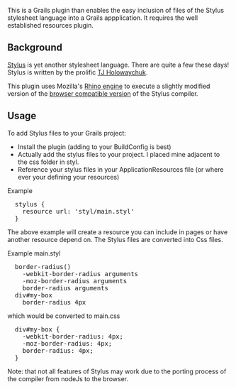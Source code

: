 This is a Grails plugin than enables the easy inclusion of files of the Stylus stylesheet language into a Grails appplication. 
It requires the well established resources plugin.

## Background

[Stylus](https://github.com/LearnBoost/stylus) is yet another stylesheet language. There are quite a few these days! Stylus is written by the prolific [TJ Holowaychuk](https://github.com/visionmedia). 

This plugin uses Mozilla's [Rhino engine](https://github.com/mozilla/rhino) to execute a slightly modified version of the [browser compatible version](http://learnboost.github.com/stylus/try.html) of the Stylus compiler.

## Usage

To add Stylus files to your Grails project:

* Install the plugin (adding to your BuildConfig is best)
* Actually add the stylus files to your project. I placed mine adjacent to the css folder in styl.
* Reference your stylus files in your ApplicationResources file (or where ever your defining your resources)

Example
<pre>
  stylus {
    resource url: 'styl/main.styl'
  }  
</pre>

The above example will create a resource you can include in pages or have another resource depend on. The Stylus files
are converted into Css files. 

Example main.styl

<pre>
  border-radius()
    -webkit-border-radius arguments  
    -moz-border-radius arguments  
    border-radius arguments 
  div#my-box
    border-radius 4px
</pre>

which would be converted to main.css
<pre>
  div#my-box {
    -webkit-border-radius: 4px;
    -moz-border-radius: 4px;
    border-radius: 4px;
  }
</pre>

Note: that not all features of Stylus may work due to the porting process of the compiler from nodeJs to the browser. 
